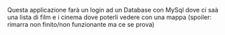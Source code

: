 Questa applicazione farà un login ad un Database con MySql dove ci saà una lista di film e i cinema dove poterli vedere con una mappa (spoiler: rimarra non finito/non funzionante ma ce se prova)
